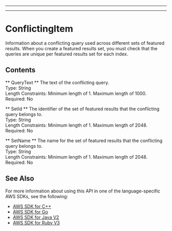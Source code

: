 --------

--------

# ConflictingItem<a name="API_ConflictingItem"></a>

Information about a conflicting query used across different sets of featured results\. When you create a featured results set, you must check that the queries are unique per featured results set for each index\.

## Contents<a name="API_ConflictingItem_Contents"></a>

 ** QueryText **   <a name="Kendra-Type-ConflictingItem-QueryText"></a>
The text of the conflicting query\.  
Type: String  
Length Constraints: Minimum length of 1\. Maximum length of 1000\.  
Required: No

 ** SetId **   <a name="Kendra-Type-ConflictingItem-SetId"></a>
The identifier of the set of featured results that the conflicting query belongs to\.  
Type: String  
Length Constraints: Minimum length of 1\. Maximum length of 2048\.  
Required: No

 ** SetName **   <a name="Kendra-Type-ConflictingItem-SetName"></a>
The name for the set of featured results that the conflicting query belongs to\.  
Type: String  
Length Constraints: Minimum length of 1\. Maximum length of 2048\.  
Required: No

## See Also<a name="API_ConflictingItem_SeeAlso"></a>

For more information about using this API in one of the language\-specific AWS SDKs, see the following:
+  [AWS SDK for C\+\+](https://docs.aws.amazon.com/goto/SdkForCpp/kendra-2019-02-03/ConflictingItem) 
+  [AWS SDK for Go](https://docs.aws.amazon.com/goto/SdkForGoV1/kendra-2019-02-03/ConflictingItem) 
+  [AWS SDK for Java V2](https://docs.aws.amazon.com/goto/SdkForJavaV2/kendra-2019-02-03/ConflictingItem) 
+  [AWS SDK for Ruby V3](https://docs.aws.amazon.com/goto/SdkForRubyV3/kendra-2019-02-03/ConflictingItem) 